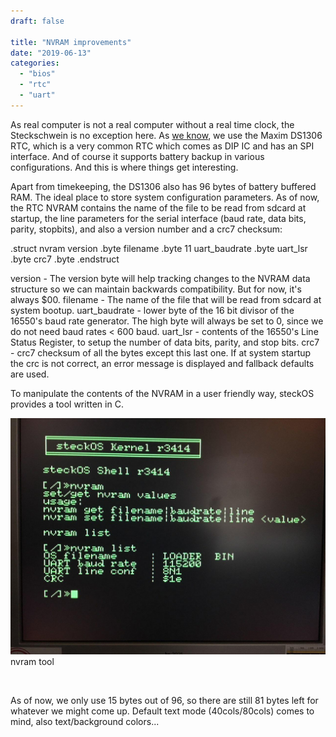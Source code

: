 ```yaml
---
draft: false

title: "NVRAM improvements"
date: "2019-06-13"
categories: 
  - "bios"
  - "rtc"
  - "uart"
---
```


As real computer is not a real computer without a real time clock, the Steckschwein is no exception here. As [we know](http://steckschwein.de/hardware/via-65c22-as-spi-master/spi-devices/), we use the Maxim DS1306 RTC, which is a very common RTC which comes as DIP IC and has an SPI interface. And of course it supports battery backup in various configurations. And this is where things get interesting.

Apart from timekeeping, the DS1306 also has 96 bytes of battery buffered RAM. The ideal place to store system configuration parameters. As of now, the RTC NVRAM contains the name of the file to be read from sdcard at startup, the line parameters for the serial interface (baud rate, data bits, parity, stopbits), and also a version number and a crc7 checksum:

.struct nvram
    version       .byte
    filename      .byte 11
    uart\_baudrate .byte
    uart\_lsr      .byte
    crc7          .byte
.endstruct

version - The version byte will help tracking changes to the NVRAM data structure so we can maintain backwards compatibility. But for now, it's always $00. filename - The name of the file that will be read from sdcard at system bootup. uart\_baudrate - lower byte of the 16 bit divisor of the 16550's baud rate generator. The high byte will always be set to 0, since we do not need baud rates < 600 baud. uart\_lsr - contents of the 16550's Line Status Register, to setup the number of data bits, parity, and stop bits. crc7 - crc7 checksum of all the bytes except this last one. If at system startup the crc is not correct, an error message is displayed and fallback defaults are used.

To manipulate the contents of the NVRAM in a user friendly way, steckOS provides a tool written in C.

![](images/nvram-1.jpg) nvram tool

 

As of now, we only use 15 bytes out of 96, so there are still 81 bytes left for whatever we might come up. Default text mode (40cols/80cols) comes to mind, also text/background colors...
